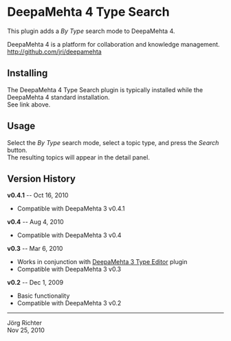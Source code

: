
DeepaMehta 4 Type Search
========================

This plugin adds a *By Type* search mode to DeepaMehta 4.

DeepaMehta 4 is a platform for collaboration and knowledge management.  
<http://github.com/jri/deepamehta>


Installing
----------

The DeepaMehta 4 Type Search plugin is typically installed while the DeepaMehta 4 standard installation.  
See link above.


Usage
-----

Select the *By Type* search mode, select a topic type, and press the *Search* button.  
The resulting topics will appear in the detail panel.


Version History
---------------

**v0.4.1** -- Oct 16, 2010

* Compatible with DeepaMehta 3 v0.4.1

**v0.4** -- Aug 4, 2010

* Compatible with DeepaMehta 3 v0.4

**v0.3** -- Mar 6, 2010

* Works in conjunction with [DeepaMehta 3 Type Editor](http://github.com/jri/deepamehta3-typeeditor) plugin
* Compatible with DeepaMehta 3 v0.3

**v0.2** -- Dec 1, 2009

* Basic functionality
* Compatible with DeepaMehta 3 v0.2


------------
Jörg Richter  
Nov 25, 2010

